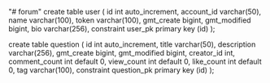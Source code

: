 "# forum" 
create table user
(
	id int auto_increment,
	account_id varchar(50),
	name varchar(100),
	token varchar(100),
	gmt_create bigint,
	gmt_modified bigint,
	bio varchar(256),
	constraint user_pk
		primary key (id)
);



create table question
(
	id int auto_increment,
	title varchar(50),
	description varchar(256),
	gmt_create bigint,
	gmt_modified bigint,
	creator_id int,
	comment_count int default 0,
	view_count int default 0,
	like_count int default 0,
	tag varchar(100),
	constraint question_pk
		primary key (id)
);



